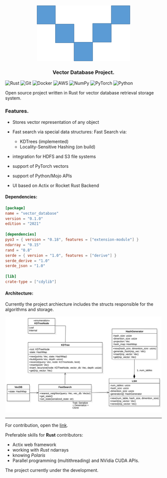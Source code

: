 <center>

![logo](./assets/vector_db.png)

### Vector Database Project. </center>


![Rust](https://img.shields.io/badge/rust-%23000000.svg?style=for-the-badge&logo=rust&logoColor=white) ![Git](https://img.shields.io/badge/git-%23F05033.svg?style=for-the-badge&logo=git&logoColor=white) ![Docker](https://img.shields.io/badge/docker-%230db7ed.svg?style=for-the-badge&logo=docker&logoColor=white) ![AWS](https://img.shields.io/badge/AWS-%23FF9900.svg?style=for-the-badge&logo=amazon-aws&logoColor=white) ![NumPy](https://img.shields.io/badge/numpy-%23013243.svg?style=for-the-badge&logo=numpy&logoColor=white) ![PyTorch](https://img.shields.io/badge/PyTorch-%23EE4C2C.svg?style=for-the-badge&logo=PyTorch&logoColor=white) ![Python](https://img.shields.io/badge/python-3670A0?style=for-the-badge&logo=python&logoColor=ffdd54)

Open source project written in Rust for vector database retrieval storage system.

### Features.

- Stores vector representation of any object
- Fast search via special data structures:
    Fast Search via:
    - KDTrees (implemented)
    - Locality-Sensitive Hashing (on build)

- integration for HDFS and S3 file systems 
- support of PyTorch vectors
- support of Python/Mojo APIs
- UI based on Actix or Rocket Rust Backend

#### Dependencies:

```toml
[package]
name = "vector_database"
version = "0.1.0"
edition = "2021"

[dependencies]
pyo3 = { version = "0.18", features = ["extension-module"] }
ndarray = "0.15"
rand = "0.8"
serde = { version = "1.0", features = ["derive"] }
serde_derive = "1.0"
serde_json = "1.0"

[lib]
crate-type = ["cdylib"]
```

#### Architecture:

Currently the project archiecture includes the structs responsible for the algorithms and storage.

![logo](./assets/architecture_vec_db.svg)

---

For contribution, open the [link](contribution.md). 

Preferable skills for __Rust__ contributors:
* Actix web framework
* working with _Rust_ ndarrays
* knowing _Polaris_ 
* Parallel programming (multithreading) and NVidia CUDA APIs.


The project currently under the development.